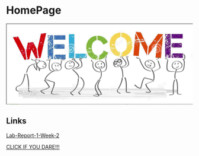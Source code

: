 # HomePage

![Image](wbghl1.png)

## Links
[Lab-Report-1-Week-2](https://jrhowell123.github.io/cse15l-lab-reports/lab-report-1-week-2.html)

[CLICK IF YOU DARE!!!](https://www.youtube.com/watch?v=JXWcMiG9ROQ)